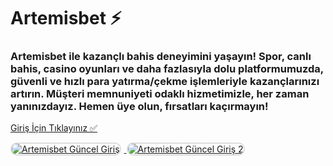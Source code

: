 <h1>Artemisbet ⚡️</h1>
<h3>Artemisbet ile kazançlı bahis deneyimini yaşayın! Spor, canlı bahis, casino oyunları ve daha fazlasıyla dolu platformumuzda, güvenli ve hızlı para yatırma/çekme işlemleriyle kazançlarınızı artırın. Müşteri memnuniyeti odaklı hizmetimizle, her zaman yanınızdayız. Hemen üye olun, fırsatları kaçırmayın!</h3>

<p>
    <a href="https://denemebonusuu.site/">Giriş İçin Tıklayınız ✅</a>
</p>

<a href="https://denemebonusuu.site/" title="Artemisbet Güncel Giriş">
    <img src="https://i.ibb.co/YjtLwQ8/cats.jpg" alt="Artemisbet Güncel Giriş" style="max-width: 48%; border: 2px solid #ddd; border-radius: 10px; margin-right: 1%;">
</a>
<a href="https://denemebonusuu.site/" title="Artemisbet Güncel Giriş">
    <img src="https://i.ibb.co/VHdrjnQ/df.jpg" alt="Artemisbet Güncel Giriş 2" style="max-width: 48%; border: 2px solid #ddd; border-radius: 10px;">
</a>

